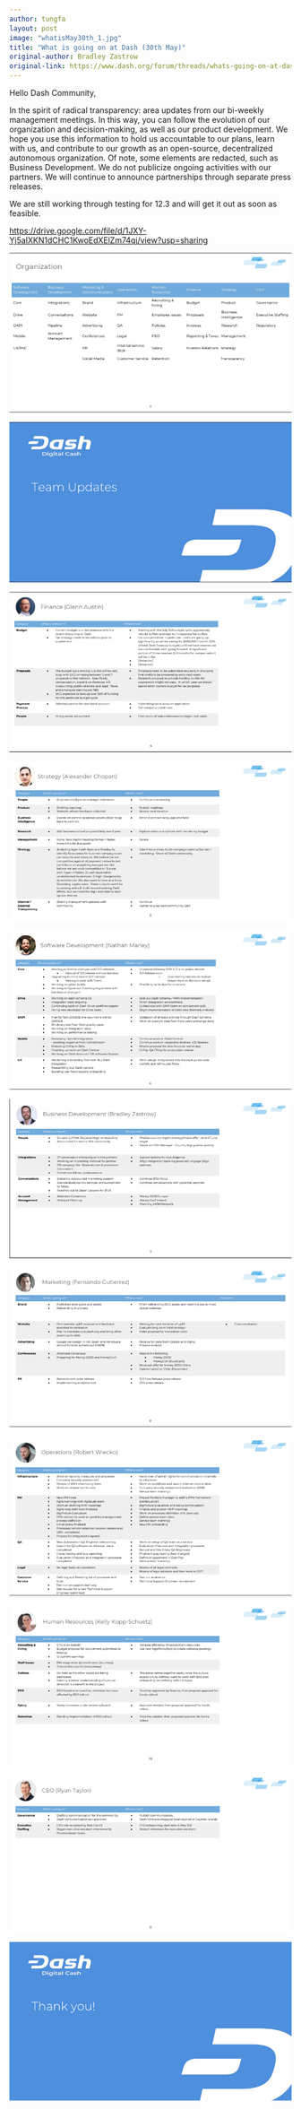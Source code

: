 ```yaml
---
author: tungfa
layout: post
image: "whatisMay30th_1.jpg"
title: "What is going on at Dash (30th May)"
original-author: Bradley Zastrow
original-link: https://www.dash.org/forum/threads/whats-going-on-at-dash.35432/page-2#post-188542
---
```



Hello Dash Community,

In the spirit of radical transparency: area updates from our bi-weekly management meetings. In this way, you can follow the evolution of our organization and decision-making, as well as our product development. We hope you use this information to hold us accountable to our plans, learn with us, and contribute to our growth as an open-source, decentralized autonomous organization. Of note, some elements are redacted, such as Business Development. We do not publicize ongoing activities with our partners. We will continue to announce partnerships through separate press releases.

We are still working through testing for 12.3 and will get it out as soon as feasible.

<https://drive.google.com/file/d/1JXY-Yj5aIXKN1dCHC1KwoEdXElZm74qj/view?usp=sharing>


![whatisMay30th_2](/assets/img/blog/whatisMay30th_2.jpg)

![whatisMay30th_3](/assets/img/blog/whatisMay30th_3.jpg)

![whatisMay30th_4](/assets/img/blog/whatisMay30th_4.jpg)

![whatisMay30th_5](/assets/img/blog/whatisMay30th_5.jpg)

![whatisMay30th_6](/assets/img/blog/whatisMay30th_6.jpg)

![whatisMay30th_7](/assets/img/blog/whatisMay30th_7.jpg)

![whatisMay30th_8](/assets/img/blog/whatisMay30th_8.jpg)

![whatisMay30th_9](/assets/img/blog/whatisMay30th_9.jpg)

![whatisMay30th_10](/assets/img/blog/whatisMay30th_10.jpg)

![whatisMay30th_11](/assets/img/blog/whatisMay30th_11.jpg)

![whatisMay30th_12](/assets/img/blog/whatisMay30th_12.jpg)

